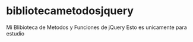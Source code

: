 # bibliotecametodosjquery
Mi Blibioteca de Metodos y Funciones de jQuery
Esto es unicamente para estudio
